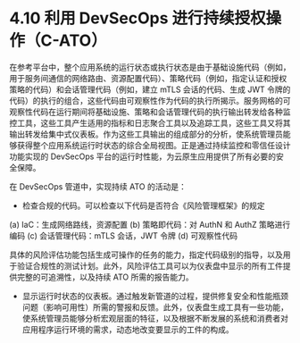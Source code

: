 # 4.10 利用 DevSecOps 进行持续授权操作（C-ATO）

在参考平台中，整个应用系统的运行状态或执行状态是由于基础设施代码（例如，用于服务间通信的网络路由、资源配置代码）、策略代码（例如，指定认证和授权策略的代码）和会话管理代码（例如，建立 mTLS 会话的代码、生成 JWT 令牌的代码）的执行的组合，这些代码由可观察性作为代码的执行所揭示。服务网格的可观察性代码在运行期间将基础设施、策略和会话管理代码的执行输出转发给各种监控工具，这些工具产生适用的指标和日志聚合工具以及追踪工具，这些工具又将其输出转发给集中式仪表板。作为这些工具输出的组成部分的分析，使系统管理员能够获得整个应用系统运行时状态的综合全局视图。正是通过持续监控和零信任设计功能实现的 DevSecOps 平台的运行时性能，为云原生应用提供了所有必要的安全保障。

在 DevSecOps 管道中，实现持续 ATO 的活动是：

-   检查合规的代码。可以检查以下代码是否符合《风险管理框架》的规定

(a) IaC：生成网络路线，资源配置
(b) 策略即代码：对 AuthN 和 AuthZ 策略进行编码
(c) 会话管理代码：mTLS 会话，JWT 令牌
(d) 可观察性代码

具体的风险评估功能包括生成可操作的任务的能力，指定代码级别的指导，以及用于验证合规性的测试计划。此外，风险评估工具可以为仪表盘中显示的所有工件提供完整的可追溯性，以及持续 ATO 所需的报告能力。

-   显示运行时状态的仪表板。通过触发新管道的过程，提供修复安全和性能瓶颈问题（影响可用性）所需的警报和反馈。此外，仪表盘生成工具有一些功能，使系统管理员能够分析宏观层面的特征，以及根据不断发展的系统和消费者对应用程序运行环境的需求，动态地改变要显示的工件的构成。